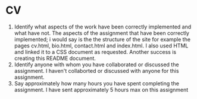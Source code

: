 # CV
1.	Identify what aspects of the work have been correctly implemented and what have not.
The aspects of the assignment that have been correctly implemented; i would say is the the structure
of the site for example the pages cv.html, bio.html, contact.html and index.html. I also used HTML and linked it to a CSS
document as requested. Another success is creating this README document.
2.	Identify anyone with whom you have collaborated or discussed the assignment.
I haven't collaborted or discussed with anyone for this assignment.
3.	Say approximately how many hours you have spent completing the assignment.
I have sent approximately 5 hours max on this assignment

